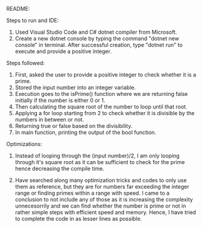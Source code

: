 README:

Steps to run and IDE:

1) Used Visual Studio Code and C# dotnet compiler from Microsoft.
2) Create a new dotnet console by typing the command "dotnet new console" in terminal. After successful creation, type "dotnet run" to execute and provide a positive integer.

Steps followed:

1) First, asked the user to provide a positive integer to check whether it is a prime.
2) Stored the input number into an integer variable.
3) Execution goes to the isPrime() function where we are returning false initially if the number is either 0 or 1.
4) Then calculating the square root of the number to loop until that root.
5) Applying a for loop starting from 2 to check whether it is divisible by the numbers in between or not.
6) Returning true or false based on the divisibility.
7) In main function, printing the output of the bool function.

Optimizations:

1) Instead of looping through the (input number)/2, I am only looping through it's square root as it can be sufficient to check for the prime hence decreasing the compile time.

2) Have searched along many optimization tricks and codes to only use them as reference, but they are for numbers far exceeding the integer range or finding primes within a range with speed. I came to a conclusion to not include any of those as it is increasing the complexity unnecesorrily and we can find whether the number is prime or not in rather simple steps with efficient speed and memory. Hence, I have tried to complete the code in as lesser lines as possible.